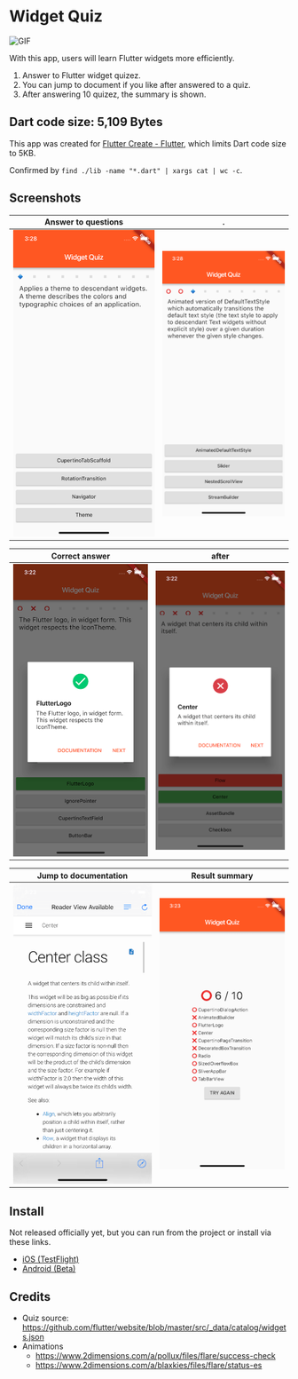 # Widget Quiz

![GIF](screenshots/quiz.gif)

With this app, users will learn Flutter widgets more efficiently.

1. Answer to Flutter widget quizez.
2. You can jump to document if you like after answered to a quiz.
3. After answering 10 quizez, the summary is shown.

## Dart code size: 5,109 Bytes

This app was created for [Flutter Create - Flutter](https://flutter.dev/create), which limits Dart code size to 5KB.

Confirmed by `find ./lib -name "*.dart" | xargs cat | wc -c`.

## Screenshots

Answer to questions | .
--- | --
![Answer to questions](screenshots/1.png) | ![Answer to questions](screenshots/2.png)

Correct answer | after
--- | --
![Correct answer](screenshots/3.png) | ![Incorrect answer](screenshots/4.png)

Jump to documentation | Result summary
--- | --
![Jump to documentation](screenshots/5.png) | ![Result summary](screenshots/6.png)

## Install

Not released officially yet, but you can run from the project or install via these links.

- [iOS (TestFlight)](https://testflight.apple.com/join/lv0nu3lw)
- [Android (Beta)](https://play.google.com/apps/testing/com.mono0926.widgetquiz)

## Credits

- Quiz source: https://github.com/flutter/website/blob/master/src/_data/catalog/widgets.json
- Animations
    - https://www.2dimensions.com/a/pollux/files/flare/success-check
    - https://www.2dimensions.com/a/blaxkies/files/flare/status-es
